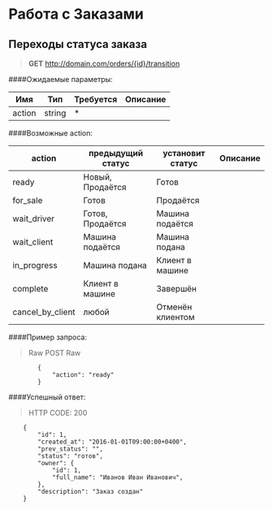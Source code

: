 Работа с Заказами
=================

Переходы статуса заказа
----------------------

> **GET** http://domain.com/orders/{id}/transition

####Ожидаемые параметры:

| Имя    |	Тип   | Требуется | Описание |
|--------|--------|-----------|----------|
| action | string | *         |          |

####Возможные action:

| action           | предыдущий статус | установит статус | Описание |
|------------------|-------------------|------------------|----------|
| ready            | Новый, Продаётся  | Готов            |          |
| for_sale         | Готов             | Продаётся        |          |
| wait_driver      | Готов, Продаётся  | Машина подаётся  |          |
| wait_client      | Машина подаётся   | Машина подана    |          |
| in_progress      | Машина подана     | Клиент в машине  |          |
| complete         | Клиент в машине   | Завершён         |          |
| cancel_by_client | любой             | Отменён клиентом |          |

####Пример запроса:

> Raw POST Raw

            {
                "action": "ready"
            }
        
####Успешный ответ:

> HTTP CODE: 200

        {
            "id": 1,
            "created_at": "2016-01-01T09:00:00+0400",
            "prev_status": "",
            "status": "готов",
            "owner": {
                "id": 1,
                "full_name": "Иванов Иван Иванович",
            },
            "description": "Заказ создан"
        }
     